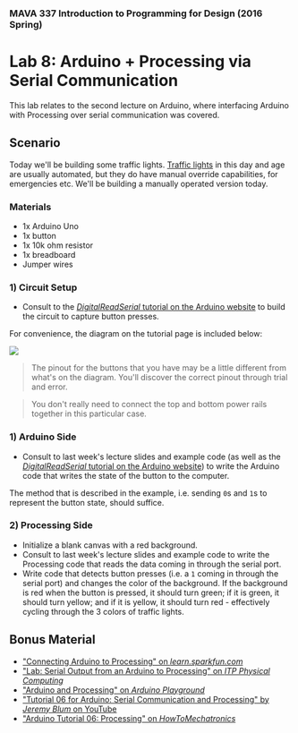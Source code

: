 ### MAVA 337 Introduction to Programming for Design  (2016 Spring)

# Lab 8: Arduino + Processing via Serial Communication

This lab relates to the second lecture on Arduino, where interfacing Arduino with Processing over serial communication was covered.

## Scenario

Today we'll be building some traffic lights. [Traffic lights](https://en.wikipedia.org/wiki/Traffic_light) in this day and age are usually automated, but they do have manual override capabilities, for emergencies etc. We'll be building a manually operated version today.

### Materials

- 1x Arduino Uno
- 1x button
- 1x 10k ohm resistor
- 1x breadboard
- Jumper wires

### 1) Circuit Setup

- Consult to the [*DigitalReadSerial* tutorial on the Arduino website](http://www.arduino.cc/en/Tutorial/DigitalReadSerial) to build the circuit to capture button presses.

For convenience, the diagram on the tutorial page is included below:

![](http://www.arduino.cc/en/uploads/Tutorial/button.png)

> The pinout for the buttons that you have may be a little different from what's on the diagram. You'll discover the correct pinout through trial and error.

> You don't really need to connect the top and bottom power rails together in this particular case.

### 1) Arduino Side

- Consult to last week's lecture slides and example code (as well as the [*DigitalReadSerial* tutorial on the Arduino website](http://www.arduino.cc/en/Tutorial/DigitalReadSerial)) to write the Arduino code that writes the state of the button to the computer.
 
The method that is described in the example, i.e. sending `0`s and `1`s to represent the button state, should suffice.

### 2) Processing Side

- Initialize a blank canvas with a red background.
- Consult to last week's lecture slides and example code  to write the Processing code that reads the data coming in through the serial port.
- Write code that detects button presses (i.e. a `1` coming in through the serial port) and changes the color of the background. If the background is red when the button is pressed, it should turn green; if it is green, it should turn yellow; and if it is yellow, it should turn red - effectively cycling through the 3 colors of traffic lights.

## Bonus Material

- ["Connecting Arduino to Processing" on *learn.sparkfun.com*](https://learn.sparkfun.com/tutorials/connecting-arduino-to-processing)
- ["Lab: Serial Output from an Arduino to Processing" on *ITP Physical Computing*](https://itp.nyu.edu/physcomp/labs/labs-serial-communication/serial-output-from-an-arduino/)
- ["Arduino and Processing" on *Arduino Playground*](http://playground.arduino.cc/Interfacing/Processing)
- ["Tutorial 06 for Arduino: Serial Communication and Processing" by *Jeremy Blum* on YouTube](https://youtu.be/g0pSfyXOXj8)
- ["Arduino Tutorial 06: Processing" on *HowToMechatronics*](http://howtomechatronics.com/tutorials/arduino/processing/)
